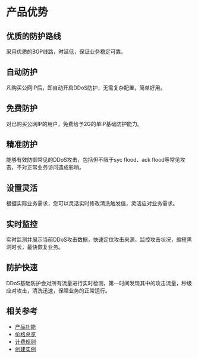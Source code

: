 # 产品优势

## 优质的防护路线

采用优质的BGP线路，时延低，保证业务稳定可靠。

## 自动防护

凡购买公网IP后，即自动开启DDoS防护，无需复杂配置，简单好用。

## 免费防护

对已购买公网IP的用户，免费给予2G的单IP基础防护能力。

## 精准防护

能够有效防御常见的DDoS攻击，包括但不限于syc flood、ack flood等常见攻击，不对正常业务访问造成影响。

## 设置灵活

根据实际业务需求，您可以灵活实时修改清洗触发值，灵活应对业务需求。

## 实时监控

实时监测并展示当前DDoS攻击数据，快速定位攻击来源，监控攻击状况，缩短黑洞时长，最快恢复业务。

## 防护快速

DDoS基础防护会对所有流量进行实时检测，第一时间发现其中的攻击流量，秒级应对攻击，清洗迅速，保障业务的正常运行。

## 相关参考

- [产品功能](../Introduction/Functions.md)
- [价格总览](https://github.com/jdcloudcom/cn/blob/edit/documentation/Cloud-Security/Basic-Anti-DDoS/Pricing/Billing-Overview.md)
- [计费规则](https://github.com/jdcloudcom/cn/blob/edit/documentation/Cloud-Security/Basic-Anti-DDoS/Pricing/Billing-Overview.md)
- [创建实例](https://github.com/jdcloudcom/cn/blob/edit/documentation/Cloud-Security/Basic-Anti-DDoS/Getting-Started/Basic-Anti-DDos-Started.md)
